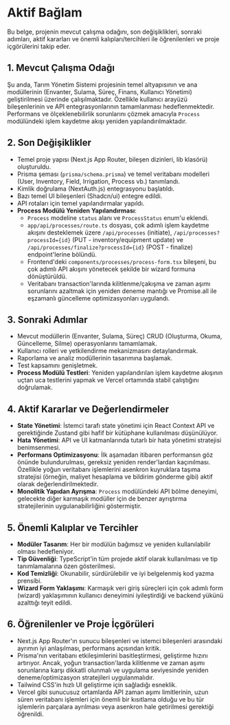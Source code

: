 # Aktif Bağlam

Bu belge, projenin mevcut çalışma odağını, son değişiklikleri, sonraki adımları, aktif kararları ve önemli kalıpları/tercihleri ile öğrenilenleri ve proje içgörülerini takip eder.

## 1. Mevcut Çalışma Odağı
Şu anda, Tarım Yönetim Sistemi projesinin temel altyapısının ve ana modüllerinin (Envanter, Sulama, Süreç, Finans, Kullanıcı Yönetimi) geliştirilmesi üzerinde çalışılmaktadır. Özellikle kullanıcı arayüzü bileşenlerinin ve API entegrasyonlarının tamamlanması hedeflenmektedir. Performans ve ölçeklenebilirlik sorunlarını çözmek amacıyla `Process` modülündeki işlem kaydetme akışı yeniden yapılandırılmaktadır.

## 2. Son Değişiklikler
*   Temel proje yapısı (Next.js App Router, bileşen dizinleri, lib klasörü) oluşturuldu.
*   Prisma şeması (`prisma/schema.prisma`) ve temel veritabanı modelleri (User, Inventory, Field, Irrigation, Process vb.) tanımlandı.
*   Kimlik doğrulama (NextAuth.js) entegrasyonu başlatıldı.
*   Bazı temel UI bileşenleri (Shadcn/ui) entegre edildi.
*   API rotaları için temel yapılandırmalar yapıldı.
*   **Process Modülü Yeniden Yapılandırması**:
    *   `Process` modeline `status` alanı ve `ProcessStatus` enum'u eklendi.
    *   `app/api/processes/route.ts` dosyası, çok adımlı işlem kaydetme akışını desteklemek üzere `/api/processes` (initiate), `/api/processes?processId={id}` (PUT - inventory/equipment update) ve `/api/processes/finalize?processId={id}` (POST - finalize) endpoint'lerine bölündü.
    *   Frontend'deki `components/processes/process-form.tsx` bileşeni, bu çok adımlı API akışını yönetecek şekilde bir wizard formuna dönüştürüldü.
    *   Veritabanı transaction'larında kilitlenme/çakışma ve zaman aşımı sorunlarını azaltmak için yeniden deneme mantığı ve Promise.all ile eşzamanlı güncelleme optimizasyonları uygulandı.

## 3. Sonraki Adımlar
*   Mevcut modüllerin (Envanter, Sulama, Süreç) CRUD (Oluşturma, Okuma, Güncelleme, Silme) operasyonlarını tamamlamak.
*   Kullanıcı rolleri ve yetkilendirme mekanizmasını detaylandırmak.
*   Raporlama ve analiz modüllerinin tasarımına başlamak.
*   Test kapsamını genişletmek.
*   **Process Modülü Testleri**: Yeniden yapılandırılan işlem kaydetme akışının uçtan uca testlerini yapmak ve Vercel ortamında stabil çalıştığını doğrulamak.

## 4. Aktif Kararlar ve Değerlendirmeler
*   **State Yönetimi**: İstemci tarafı state yönetimi için React Context API ve gerektiğinde Zustand gibi hafif bir kütüphane kullanılması düşünülüyor.
*   **Hata Yönetimi**: API ve UI katmanlarında tutarlı bir hata yönetimi stratejisi benimsenmesi.
*   **Performans Optimizasyonu**: İlk aşamadan itibaren performansın göz önünde bulundurulması, gereksiz yeniden render'lardan kaçınılması. Özellikle yoğun veritabanı işlemlerini asenkron kuyruklara taşıma stratejisi (örneğin, maliyet hesaplama ve bildirim gönderme gibi) aktif olarak değerlendirilmektedir.
*   **Monolitik Yapıdan Ayrışma**: `Process` modülündeki API bölme deneyimi, gelecekte diğer karmaşık modüller için de benzer ayrıştırma stratejilerinin uygulanabilirliğini göstermiştir.

## 5. Önemli Kalıplar ve Tercihler
*   **Modüler Tasarım**: Her bir modülün bağımsız ve yeniden kullanılabilir olması hedefleniyor.
*   **Tip Güvenliği**: TypeScript'in tüm projede aktif olarak kullanılması ve tip tanımlamalarına özen gösterilmesi.
*   **Kod Temizliği**: Okunabilir, sürdürülebilir ve iyi belgelenmiş kod yazma prensibi.
*   **Wizard Form Yaklaşımı**: Karmaşık veri giriş süreçleri için çok adımlı form (wizard) yaklaşımının kullanıcı deneyimini iyileştirdiği ve backend yükünü azalttığı teyit edildi.

## 6. Öğrenilenler ve Proje İçgörüleri
*   Next.js App Router'ın sunucu bileşenleri ve istemci bileşenleri arasındaki ayrımın iyi anlaşılması, performans açısından kritik.
*   Prisma'nın veritabanı etkileşimlerini basitleştirmesi, geliştirme hızını artırıyor. Ancak, yoğun transaction'larda kilitlenme ve zaman aşımı sorunlarına karşı dikkatli olunmalı ve uygulama seviyesinde yeniden deneme/optimizasyon stratejileri uygulanmalıdır.
*   Tailwind CSS'in hızlı UI geliştirme için sağladığı esneklik.
*   Vercel gibi sunucusuz ortamlarda API zaman aşımı limitlerinin, uzun süren veritabanı işlemleri için önemli bir kısıtlama olduğu ve bu tür işlemlerin parçalara ayrılması veya asenkron hale getirilmesi gerektiği öğrenildi.

